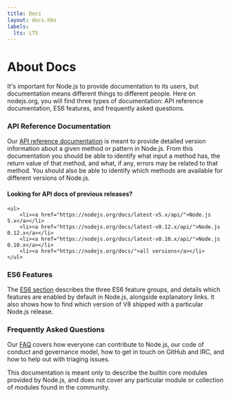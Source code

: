 ```yaml
---
title: Docs
layout: docs.hbs
labels:
  lts: LTS
---
```


# About Docs

It's important for Node.js to provide documentation to its users, but documentation means different things to different people. Here on nodejs.org, you will find three types of documentation: API reference documentation, ES6 features, and frequently asked questions.

### API Reference Documentation

Our [API reference documentation](/api/) is meant to provide detailed version information about a given method or pattern in Node.js. From this documentation you should be able to identify what input a method has, the return value of that method, and what, if any, errors may be related to that method. You should also be able to identify which methods are available for different versions of Node.js.

<div class="highlight-box">
    <h4>Looking for API docs of previous releases?</h4>

    <ul>
        <li><a href="https://nodejs.org/docs/latest-v5.x/api/">Node.js 5.x</a></li>
        <li><a href="https://nodejs.org/docs/latest-v0.12.x/api/">Node.js 0.12.x</a></li>
        <li><a href="https://nodejs.org/docs/latest-v0.10.x/api/">Node.js 0.10.x</a></li>
        <li><a href="https://nodejs.org/docs/">all versions</a></li>
    </ul>
</div>

### ES6 Features

The [ES6 section](/en/docs/es6/) describes the three ES6 feature groups, and details which features are enabled by default in Node.js, alongside explanatory links. It also shows how to find which version of V8 shipped with a particular Node.js release.

### Frequently Asked Questions

Our [FAQ](/en/docs/faq/) covers how everyone can contribute to Node.js, our code of conduct and governance model, how to get in touch on GitHub and IRC, and how to help out with triaging issues.

This documentation is meant only to describe the builtin core modules provided by Node.js, and does not cover any particular module or collection of modules found in the community.
